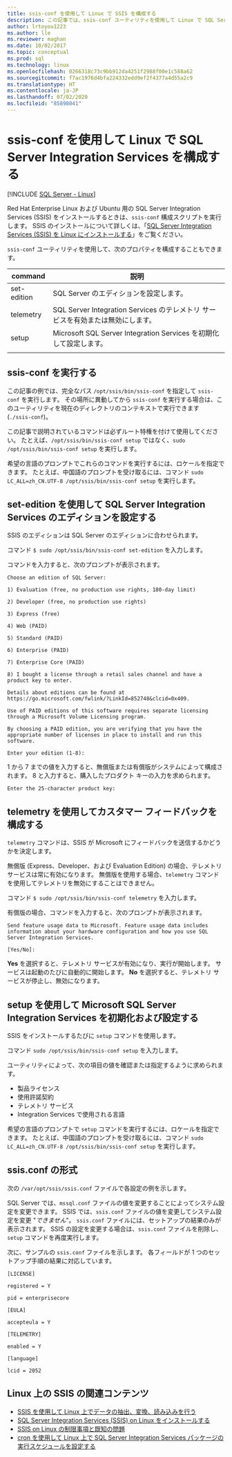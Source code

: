```yaml
---
title: ssis-conf を使用して Linux で SSIS を構成する
description: この記事では、ssis-conf ユーティリティを使用して Linux で SQL Server Integration Services (SSIS) を構成する方法について説明します。
author: lrtoyou1223
ms.author: lle
ms.reviewer: maghan
ms.date: 10/02/2017
ms.topic: conceptual
ms.prod: sql
ms.technology: linux
ms.openlocfilehash: 0266318c73c9bb912da4251f2988f00e1c588a62
ms.sourcegitcommit: f7ac1976d4bfa224332edd9ef2f4377a4d55a2c9
ms.translationtype: HT
ms.contentlocale: ja-JP
ms.lasthandoff: 07/02/2020
ms.locfileid: "85898041"
---
```

# <a name="configure-sql-server-integration-services-on-linux-with-ssis-conf"></a>ssis-conf を使用して Linux で SQL Server Integration Services を構成する

[!INCLUDE [SQL Server - Linux](../includes/applies-to-version/sql-linux.md)]

Red Hat Enterprise Linux および Ubuntu 用の SQL Server Integration Services (SSIS) をインストールするときは、`ssis-conf` 構成スクリプトを実行します。 SSIS のインストールについて詳しくは、「[SQL Server Integration Services (SSIS) を Linux にインストールする](sql-server-linux-setup-ssis.md)」をご覧ください。

`ssis-conf` ユーティリティを使用して、次のプロパティを構成することもできます。

| command | 説明 |
|-------------|---------------------------------------------------------------------|
| set-edition | SQL Server のエディションを設定します。                                       |
| telemetry   | SQL Server Integration Services のテレメトリ サービスを有効または無効にします。 |
| setup       | Microsoft SQL Server Integration Services を初期化して設定します。      |
|||

## <a name="run-ssis-conf"></a>ssis-conf を実行する

この記事の例では、完全なパス `/opt/ssis/bin/ssis-conf` を指定して `ssis-conf` を実行します。 その場所に異動してから `ssis-conf` を実行する場合は、このユーティリティを現在のディレクトリのコンテキストで実行できます (`./ssis-conf`)。

この記事で説明されているコマンドは必ずルート特権を付けて使用してください。 たとえば、`/opt/ssis/bin/ssis-conf setup` ではなく、`sudo /opt/ssis/bin/ssis-conf setup` を実行します。

希望の言語のプロンプトでこれらのコマンドを実行するには、ロケールを指定できます。 たとえば、中国語のプロンプトを受け取るには、コマンド `sudo LC_ALL=zh_CN.UTF-8 /opt/ssis/bin/ssis-conf setup` を実行します。

## <a name="use-set-edition-to-set-the-edition-of-sql-server-integration-services"></a>set-edition を使用して SQL Server Integration Services のエディションを設定する

SSIS のエディションは SQL Server のエディションに合わせられます。

コマンド `$ sudo /opt/ssis/bin/ssis-conf set-edition` を入力します。

コマンドを入力すると、次のプロンプトが表示されます。

```
Choose an edition of SQL Server:

1) Evaluation (free, no production use rights, 180-day limit)

2) Developer (free, no production use rights)

3) Express (free)

4) Web (PAID)

5) Standard (PAID)

6) Enterprise (PAID)

7) Enterprise Core (PAID)

8) I bought a license through a retail sales channel and have a product key to enter.

Details about editions can be found at https://go.microsoft.com/fwlink/?LinkId=852748&clcid=0x409.

Use of PAID editions of this software requires separate licensing through a Microsoft Volume Licensing program.

By choosing a PAID edition, you are verifying that you have the appropriate number of licenses in place to install and run this software.

Enter your edition (1-8):
```

1 から 7 までの値を入力すると、無償版または有償版がシステムによって構成されます。 8 と入力すると、購入したプロダクト キーの入力を求められます。

```
Enter the 25-character product key:
```

## <a name="use-telemetry-to-configure-customer-feedback"></a>telemetry を使用してカスタマー フィードバックを構成する

`telemetry` コマンドは、SSIS が Microsoft にフィードバックを送信するかどうかを決定します。

無償版 (Express、Developer、および Evaluation Edition) の場合、テレメトリ サービスは常に有効になります。 無償版を使用する場合、`telemetry` コマンドを使用してテレメトリを無効にすることはできません。

コマンド `$ sudo /opt/ssis/bin/ssis-conf telemetry` を入力します。

有償版の場合、コマンドを入力すると、次のプロンプトが表示されます。

```
Send feature usage data to Microsoft. Feature usage data includes information about your hardware configuration and how you use SQL Server Integration Services.

[Yes/No]:
```

**Yes** を選択すると、テレメトリ サービスが有効になり、実行が開始します。 サービスは起動のたびに自動的に開始します。 **No** を選択すると、テレメトリ サービスが停止し、無効になります。

## <a name="use-setup-to-initialize-and-set-up-microsoft-sql-server-integration-services"></a>setup を使用して Microsoft SQL Server Integration Services を初期化および設定する

SSIS をインストールするたびに `setup` コマンドを使用します。

コマンド `sudo /opt/ssis/bin/ssis-conf setup` を入力します。

ユーティリティによって、次の項目の値を確認または指定するように求められます。
-   製品ライセンス
-   使用許諾契約
-   テレメトリ サービス
-   Integration Services で使用される言語

希望の言語のプロンプトで `setup` コマンドを実行するには、ロケールを指定できます。 たとえば、中国語のプロンプトを受け取るには、コマンド `sudo LC_ALL=zh_CN.UTF-8 /opt/ssis/bin/ssis-conf setup` を実行します。

## <a name="ssisconf-format"></a>ssis.conf の形式

次の `/var/opt/ssis/ssis.conf` ファイルで各設定の例を示します。

SQL Server では、`mssql.conf` ファイルの値を変更することによってシステム設定を変更できます。 SSIS では、`ssis.conf` ファイルの値を変更してシステム設定を変更 "*できません*"。 `ssis.conf` ファイルには、セットアップの結果のみが表示されます。 SSIS の設定を変更する場合は、`ssis.conf` ファイルを削除し、`setup` コマンドを再度実行します。

次に、サンプルの `ssis.conf` ファイルを示します。 各フィールドが 1 つのセットアップ手順の結果に対応しています。

```
[LICENSE]
                       
registered = Y        
                       
pid = enterprisecore  
                       
[EULA]
                       
accepteula = Y        
                       
[TELEMETRY]
                       
enabled = Y           
                       
[language]
                       
lcid = 2052
```

## <a name="related-content-about-ssis-on-linux"></a>Linux 上の SSIS の関連コンテンツ
-   [SSIS を使用して Linux 上でデータの抽出、変換、読み込みを行う](sql-server-linux-migrate-ssis.md)
-   [SQL Server Integration Services (SSIS) on Linux をインストールする](sql-server-linux-setup-ssis.md)
-   [SSIS on Linux の制限事項と既知の問題](sql-server-linux-ssis-known-issues.md)
-   [cron を使用して Linux 上で SQL Server Integration Services パッケージの実行スケジュールを設定する](sql-server-linux-schedule-ssis-packages.md)
